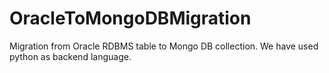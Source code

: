 # OracleToMongoDBMigration
Migration from Oracle RDBMS table to Mongo DB collection. We have used python as backend language.
